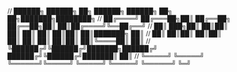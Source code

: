 //  ██████╗  ██████╗ ██╗     ██████╗     ██████╗ ██╗   ██╗███████╗████████╗
// ██╔════╝ ██╔═══██╗██║     ██╔══██╗    ██╔══██╗██║   ██║██╔════╝╚══██╔══╝
// ██║  ███╗██║   ██║██║     ██║  ██║    ██║  ██║██║   ██║███████╗   ██║
// ██║   ██║██║   ██║██║     ██║  ██║    ██║  ██║██║   ██║╚════██║   ██║
// ╚██████╔╝╚██████╔╝███████╗██████╔╝    ██████╔╝╚██████╔╝███████║   ██║
//  ╚═════╝  ╚═════╝ ╚══════╝╚═════╝     ╚═════╝  ╚═════╝ ╚══════╝   ╚═╝

